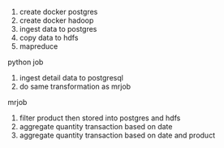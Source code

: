 1. create docker postgres
2. create docker hadoop
3. ingest data to postgres
4. copy data to hdfs
5. mapreduce

python job
1. ingest detail data to postgresql
2. do same transformation as mrjob

mrjob
1. filter product then stored into postgres and hdfs
2. aggregate quantity transaction based on date
3. aggregate quantity transaction based on date and product